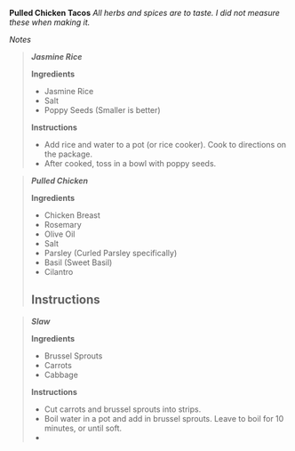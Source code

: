 **Pulled Chicken Tacos**
*All herbs and spices are to taste. I did not measure these when making it.*

*Notes*

> ***Jasmine Rice***
> 
>    **Ingredients** 
>    - Jasmine Rice
>    - Salt
>    - Poppy Seeds (Smaller is better)
> 
> **Instructions** 
> - Add rice and water to a pot (or rice cooker). Cook to directions on the package.
> - After cooked, toss in a bowl with poppy seeds.

> ***Pulled Chicken***
> 
>    **Ingredients** 
>    - Chicken Breast
>    - Rosemary
>    - Olive Oil
>    - Salt
>    - Parsley (Curled Parsley specifically)
>    - Basil (Sweet Basil)
>    - Cilantro
> 
> **Instructions** 
> - 

> ***Slaw***
> 
>    **Ingredients** 
>    - Brussel Sprouts
>    - Carrots
>    - Cabbage
> 
> **Instructions** 
> - Cut carrots and brussel sprouts into strips.
> - Boil water in a pot and add in brussel sprouts. Leave to boil for 10 minutes, or until soft.
> - 